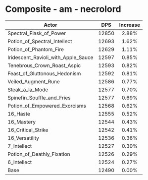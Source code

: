 # Composite - am - necrolord
| Actor | DPS | Increase |
|---|:---:|:---:|
|Spectral_Flask_of_Power|12850|2.88%|
|Potion_of_Spectral_Intellect|12693|1.62%|
|Potion_of_Phantom_Fire|12629|1.11%|
|Iridescent_Ravioli_with_Apple_Sauce|12597|0.85%|
|Tenebrous_Crown_Roast_Aspic|12593|0.82%|
|Feast_of_Gluttonous_Hedonism|12592|0.81%|
|Veiled_Augment_Rune|12586|0.77%|
|Steak_a_la_Mode|12577|0.70%|
|Spinefin_Souffle_and_Fries|12577|0.69%|
|Potion_of_Empowered_Exorcisms|12568|0.62%|
|16_Haste|12555|0.52%|
|16_Mastery|12544|0.43%|
|16_Critical_Strike|12542|0.41%|
|16_Versatility|12536|0.36%|
|7_Intellect|12527|0.30%|
|Potion_of_Deathly_Fixation|12526|0.29%|
|6_Intellect|12524|0.27%|
|Base|12490|0.00%|
